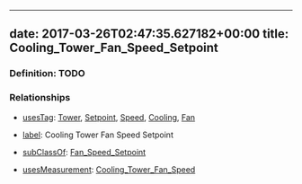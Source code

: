 
---
date: 2017-03-26T02:47:35.627182+00:00
title: Cooling_Tower_Fan_Speed_Setpoint
---
### Definition: TODO

### Relationships

* [usesTag](https://brickschema.org/schema/1.0/BrickFrame#usesTag): [Tower](https://brickschema.org/schema/1.0/BrickTag#Tower), [Setpoint](https://brickschema.org/schema/1.0/BrickTag#Setpoint), [Speed](https://brickschema.org/schema/1.0/BrickTag#Speed), [Cooling](https://brickschema.org/schema/1.0/BrickTag#Cooling), [Fan](https://brickschema.org/schema/1.0/BrickTag#Fan)

* [label](http://www.w3.org/2000/01/rdf-schema#label): Cooling Tower Fan Speed Setpoint

* [subClassOf](http://www.w3.org/2000/01/rdf-schema#subClassOf): [Fan_Speed_Setpoint](https://brickschema.org/schema/1.0/Brick#Fan_Speed_Setpoint)

* [usesMeasurement](https://brickschema.org/schema/1.0/BrickFrame#usesMeasurement): [Cooling_Tower_Fan_Speed](https://brickschema.org/schema/1.0/Brick#Cooling_Tower_Fan_Speed)
